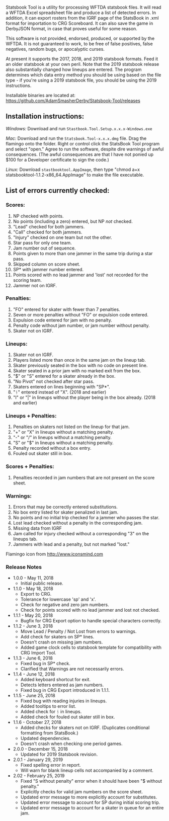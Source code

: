 Statsbook Tool is a utility for processing WFTDA statsbook files.  It will read a WFTDA Excel spreadsheet file and produce a list of detected errors.  In addition, it can export rosters from the IGRF page of the StatsBook in .xml format for importation to CRG Scoreboard. It can also save the game in DerbyJSON format, in case that proves useful for some reason. 

This software is not provided, endorsed, produced, or supported by the WFTDA.  It is not guaranteed to work, to be free of false positives, false negatives, random bugs, or apocalyptic curses.

At present it supports the 2017, 2018, and 2019 statsbook formats.  Feed it an older statsbook at your own peril. Note that the 2019 statsbook release also substantially changed how lineups are entered.  The program determines which data entry method you should be using based on the file type - if you're using a 2019 statsbook file, you should be using the 2019 instructions.

Installable binaries are located at:
https://github.com/AdamSmasherDerby/Statsbook-Tool/releases

## Installation instructions:

*Windows:* Download and run <code>Stastbook.Tool.Setup.x.x.x-Windows.exe</code>

*Mac:* Download and run the <code>Statsbook.Tool-x.x.x.dmg</code> file. Drag the flamingo onto the folder. Right or control click the StatsBook Tool program and select "open." Agree to run the software, despite dire warnings of awful consequences. (The awful consequences are that I have not ponied up $100 for a Developer certificate to sign the code.)

*Linux:* Download <code>stastbooktool.AppImage</code>, then type "chmod a+x statsbooktool-1.1.2-x86_64.AppImage" to make the file executable.


## List of errors currently checked:

### Scores:

1. NP checked with points.
2. No points (including a zero) entered, but NP *not* checked.
3. "Lead" checked for both jammers.
4. "Call" checked for both jammers.
5. "Injury" checked on one team but not the other.
6. Star pass for only one team.
7. Jam number out of sequence.
8. Points given to more than one jammer in the same trip during a star pass.
9. Skipped column on score sheet.
10. SP* with jammer number entered.
11. Points scored with no lead jammer and 'lost' not recorded for the scoring team.
12. Jammer not on IGRF.

### Penalties:

1. "FO" entered for skater with fewer than 7 penalties.
2. Seven or more penalties without "FO" or expulsion code entered.
3. Expulsion code entered for jam with no penalty.
4. Penalty code without jam number, or jam number without penalty.
5. Skater not on IGRF.

### Lineups:

1. Skater not on IGRF.
2. Players listed more than once in the same jam on the lineup tab.
3. Skater previously seated in the box with no code on present line.
4. Skater seated in a prior jam with no marked exit from the box.
5. "$" or "S" entered for a skater already in the box.
6. "No Pivot" not checked after star pass.
7. Skaters entered on lines beginning with "SP*".
8. "ᚾ" entered instead of "X". (2018 and earlier)
9. "I" or "|" in lineups without the player being in the box already. (2018 and earlier)

### Lineups + Penalties:

1. Penalties on skaters not listed on the lineup for that jam.
2. "+" or "X" in lineups without a matching penalty.
3. "-" or "/" in lineups without a matching penalty.
4. "S" or "$" in lineups without a matching penalty.
5. Penalty recorded without a box entry. 
6. Fouled out skater still in box.

### Scores + Penalties:

1. Penalties recorded in jam numbers that are not present on the score sheet.

### Warnings:
1. Errors that may be correctly entered substitutions.
2. No box entry listed for skater penalized in last jam.
3. No points and no initial trip checked for a jammer who passes the star.
4. Lost lead checked without a penalty in the corresponding jam.
5. Missing data from IGRF
6. Jam called for injury checked without a corresponding "3" on the lineups tab.
7. Jammers with lead and a penalty, but not marked "lost."

Flamingo icon from http://www.iconsmind.com

### Release Notes

* 1.0.0 - May 11, 2018
    * Initial public release.
* 1.1.0 - May 18, 2018
    * Export to CRG.
    * Tolerance for lowercase 'sp' and 'x'.
    * Check for negative and zero jam numbers.
    * Check for points scored with no lead jammer and lost not checked.
* 1.1.1 - May 20, 2018
    * Bugfix for CRG Export option to handle special characters correctly.
* 1.1.2 - June 3, 2018
    * Move Lead / Penalty / Not Lost from errors to warnings.
    * Add check for skaters on SP* lines.
    * Doesn't crash on missing jam numbers.
    * Added game clock cells to statsbook template for compatibility with CRG Import Tool.
* 1.1.3 - June 6, 2018
    * Fixed bug in SP* check.
    * Clarified that Warnings are not necessarily errors.
* 1.1.4 - June 12, 2018
    * Added keyboard shortcut for exit.
    * Detects letters entered as jam numbers.
    * Fixed bug in CRG Export introduced in 1.1.1.
* 1.1.5 - June 25, 2018
    * Fixed bug with reading injuries in lineups.
    * Added tooltips to error list.
    * Added check for ᚾ in lineups.
    * Added check for fouled out skater still in box.
* 1.1.6 - October 27, 2018
    * Added checks for skaters not on IGRF. (Duplicates conditional formatting from StatsBook.)
    * Updated dependencies.
    * Doesn't crash when checking one period games.
* 2.0.0 - December 15, 2018
    * Updated for 2019 Statsbook revision.
* 2.0.1 - January 29, 2019
    * Fixed spelling error in report.
    * Will warn for blank lineup cells not accompanied by a comment.
* 2.02 - February 25, 2019
    * Fixed "S without penalty" error when it should have been "$ without penalty."
    * Explicitly checks for valid jam numbers on the score sheet.
    * Updated error message to more explicitly account for substitutes.
    * Updated error message to account for SP during initial scoring trip.
    * Updated error message to account for a skater in queue for an entire jam.